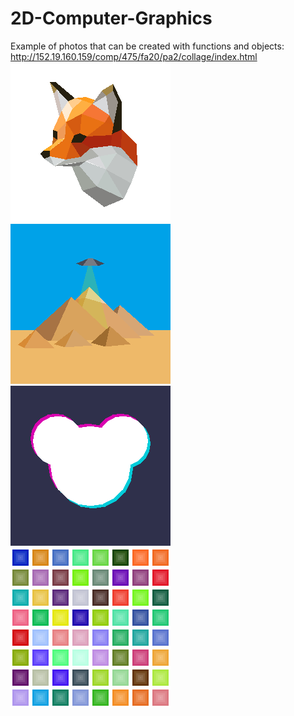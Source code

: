 # 2D-Computer-Graphics
Example of photos that can be created with functions and objects: http://152.19.160.159/comp/475/fa20/pa2/collage/index.html
![alt text](https://github.com/Kowynsong/2D-Computer-Graphics/blob/main/examples/3.png?raw=true)
![alt text](https://github.com/Kowynsong/2D-Computer-Graphics/blob/main/examples/1.png?raw=true)
![alt text](https://github.com/Kowynsong/2D-Computer-Graphics/blob/main/examples/2.png?raw=true)
![alt text](https://github.com/Kowynsong/2D-Computer-Graphics/blob/main/examples/15.png?raw=true)
